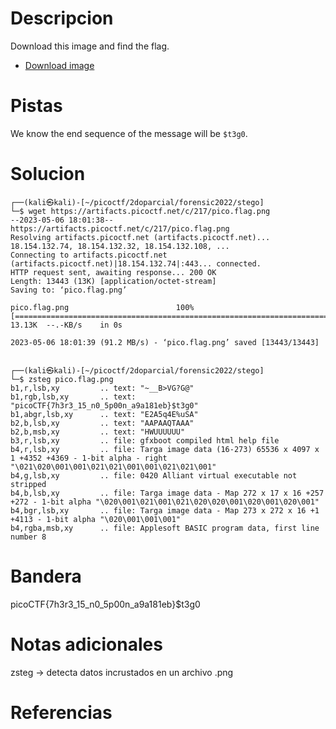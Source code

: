 # Descripcion
Download this image and find the flag.

-   [Download image](https://artifacts.picoctf.net/c/217/pico.flag.png)

# Pistas
We know the end sequence of the message will be `$t3g0`.

# Solucion
```
┌──(kali㉿kali)-[~/picoctf/2doparcial/forensic2022/stego]
└─$ wget https://artifacts.picoctf.net/c/217/pico.flag.png                   
--2023-05-06 18:01:38--  https://artifacts.picoctf.net/c/217/pico.flag.png
Resolving artifacts.picoctf.net (artifacts.picoctf.net)... 18.154.132.74, 18.154.132.32, 18.154.132.108, ...
Connecting to artifacts.picoctf.net (artifacts.picoctf.net)|18.154.132.74|:443... connected.
HTTP request sent, awaiting response... 200 OK
Length: 13443 (13K) [application/octet-stream]
Saving to: ‘pico.flag.png’

pico.flag.png                        100%[======================================================================>]  13.13K  --.-KB/s    in 0s      

2023-05-06 18:01:39 (91.2 MB/s) - ‘pico.flag.png’ saved [13443/13443]

                                                                                                                                                    
┌──(kali㉿kali)-[~/picoctf/2doparcial/forensic2022/stego]
└─$ zsteg pico.flag.png 
b1,r,lsb,xy         .. text: "~__B>VG?G@"
b1,rgb,lsb,xy       .. text: "picoCTF{7h3r3_15_n0_5p00n_a9a181eb}$t3g0"
b1,abgr,lsb,xy      .. text: "E2A5q4E%uSA"
b2,b,lsb,xy         .. text: "AAPAAQTAAA"
b2,b,msb,xy         .. text: "HWUUUUUU"
b3,r,lsb,xy         .. file: gfxboot compiled html help file
b4,r,lsb,xy         .. file: Targa image data (16-273) 65536 x 4097 x 1 +4352 +4369 - 1-bit alpha - right "\021\020\001\001\021\021\001\001\021\021\001"
b4,g,lsb,xy         .. file: 0420 Alliant virtual executable not stripped
b4,b,lsb,xy         .. file: Targa image data - Map 272 x 17 x 16 +257 +272 - 1-bit alpha "\020\001\021\001\021\020\020\001\020\001\020\001"
b4,bgr,lsb,xy       .. file: Targa image data - Map 273 x 272 x 16 +1 +4113 - 1-bit alpha "\020\001\001\001"
b4,rgba,msb,xy      .. file: Applesoft BASIC program data, first line number 8

```

# Bandera
picoCTF{7h3r3_15_n0_5p00n_a9a181eb}$t3g0

# Notas adicionales
zsteg -> detecta datos incrustados en un archivo .png


# Referencias